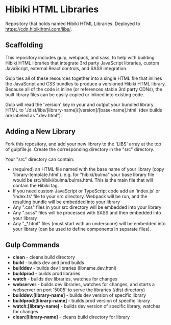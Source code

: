 # Hibiki HTML Libraries

Repository that holds named Hibiki HTML Libraries.  Deployed to
https://cdn.hibikihtml.com/libs/.

## Scaffolding

This repository includes gulp, webpack, and sass, to help with building Hibiki HTML
libraries that integrate 3rd party JavaScript libraries, custom JavaScript, external
React controls, and SASS integration.

Gulp ties all of these resources together into a single HTML file that inlines the
JavaScript and CSS bundles to produce a versioned Hibiki HTML library.  Because all
of the code is inline (or references stable 3rd party CDNs), the built library files
can be easily copied or inlined into existing code.

Gulp will read the 'version' key in your <define-library> and output
your bundled library HTML to './dist/libs/[library-name]/[version]/[base-name].html'
(dev builds are labeled as ".dev.html").

## Adding a New Library

Fork this repository, and add your new library to the 'LIBS' array at the top of gulpfile.js.
Create the corresponding directory in the "src" directory.

Your "src" directory can contain:

* (required) an HTML file named with the base name of your library (copy 'library-template.html').  e.g. for "hibiki/bulma" your base library file would be src/hibiki/bulma/bulma.html.  This is the main file that will contain the Hibiki <define-library> tag.
* If you need custom JavaScript or TypeScript code add an 'index.js' or 'index.ts' file to your src directory.  Webpack will be run, and the resulting bundle will be embedded into your library
* Any ".css" files in your src directory will be embedded into your library
* Any ".scss" files will be processed with SASS and then embedded into your library
* Any "_*.html" files (must start with an underscore) will be embedded into your library (can be used to define components in separate files).

## Gulp Commands

* **clean** - cleans build directory
* **build** - builds dev and prod builds
* **builddev** - builds dev libraries (libname.dev.html)
* **buildprod** - builds prod libraries
* **watch** - builds dev libraries, watches for changes
* **webserver** - builds dev libraries, watches for changes, and starts a webserver on port '5005' to serve the libraries (/dist directory)
* **builddev:[library-name]** - builds dev version of specific library
* **buildprod:[library-name]** - builds prod version of specific library
* **watch:[library-name]** - builds dev version of specific library, watches for changes
* **clean:[library-name]** - cleans build directory for library

